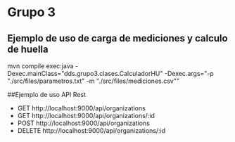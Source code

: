 # Grupo 3

## Ejemplo de uso de carga de mediciones y calculo de huella
  mvn compile exec:java -Dexec.mainClass="dds.grupo3.clases.CalculadorHU" -Dexec.args="-p "./src/files/parametros.txt" -m "./src/files/mediciones.csv""

##Ejemplo de uso API Rest
- GET http://localhost:9000/api/organizations
- GET http://localhost:9000/api/organizations/:id
- POST http://localhost:9000/api/organizations
- DELETE http://localhost:9000/api/organizations/:id
